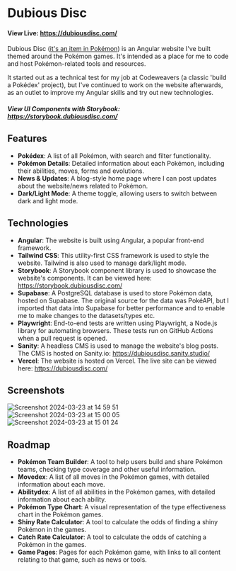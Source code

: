 # Dubious Disc

#### View Live: https://dubiousdisc.com/

Dubious Disc ([it's an item in Pokémon](https://bulbapedia.bulbagarden.net/wiki/Dubious_Disc)) is an Angular website I've built themed around the Pokémon games. It's intended as a place for me to code and host Pokémon-related tools and resources. 

It started out as a technical test for my job at Codeweavers (a classic 'build a Pokédex' project), but I've continued to work on the website afterwards, as an outlet to improve my Angular skills and try out new technologies.

##### View UI Components with Storybook: https://storybook.dubiousdisc.com/

## Features

- **Pokédex**: A list of all Pokémon, with search and filter functionality.
- **Pokémon Details**: Detailed information about each Pokémon, including their abilities, moves, forms and evolutions.
- **News & Updates**: A blog-style home page where I can post updates about the website/news related to Pokémon.
- **Dark/Light Mode**: A theme toggle, allowing users to switch between dark and light mode.

## Technologies

- **Angular**: The website is built using Angular, a popular front-end framework.
- **Tailwind CSS**: This utility-first CSS framework is used to style the website. Tailwind is also used to manage dark/light mode.
- **Storybook**: A Storybook component library is used to showcase the website's components. It can be viewed here: https://storybook.dubiousdisc.com/
- **Supabase**: A PostgreSQL database is used to store Pokémon data, hosted on Supabase. The original source for the data was PokéAPI, but I imported that data into Supabase for better performance and to enable me to make changes to the datasets/types etc.
- **Playwright**: End-to-end tests are written using Playwright, a Node.js library for automating browsers. These tests run on GitHub Actions when a pull request is opened.
- **Sanity**: A headless CMS is used to manage the website's blog posts. The CMS is hosted on Sanity.io: https://dubiousdisc.sanity.studio/
- **Vercel**: The website is hosted on Vercel. The live site can be viewed here: https://dubiousdisc.com/

## Screenshots
![Screenshot 2024-03-23 at 14 59 51](https://github.com/lewisgormanneale/dubious-disc/assets/107112881/c3f7fbf0-94b0-459c-b680-7d0a4522ab6c)
![Screenshot 2024-03-23 at 15 00 05](https://github.com/lewisgormanneale/dubious-disc/assets/107112881/c1b388e2-94bf-4b74-af29-8d585da7bfd2)
![Screenshot 2024-03-23 at 15 01 24](https://github.com/lewisgormanneale/dubious-disc/assets/107112881/437c9588-61f4-43c3-917f-5af246369230)

## Roadmap

- **Pokémon Team Builder**: A tool to help users build and share Pokémon teams, checking type coverage and other useful information.
- **Movedex**: A list of all moves in the Pokémon games, with detailed information about each move.
- **Abilitydex**: A list of all abilities in the Pokémon games, with detailed information about each ability.
- **Pokémon Type Chart**: A visual representation of the type effectiveness chart in the Pokémon games.
- **Shiny Rate Calculator**: A tool to calculate the odds of finding a shiny Pokémon in the games.
- **Catch Rate Calculator**: A tool to calculate the odds of catching a Pokémon in the games.
- **Game Pages**: Pages for each Pokémon game, with links to all content relating to that game, such as news or tools.
